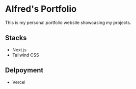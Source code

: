 # Alfred's Portfolio

This is my personal portfolio website showcasing my projects.

## Stacks

- Next.js
- Tailwind CSS

## Delpoyment

- Vercel
